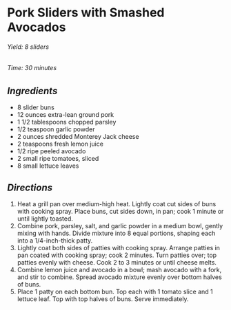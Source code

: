 # Pork Sliders with Smashed Avocados

######  Yield: 8 sliders
######  Time: 30 minutes

##  *Ingredients*
- 8 slider buns
- 12 ounces extra-lean ground pork
- 1 1/2 tablespoons chopped parsley
- 1/2 teaspoon garlic powder
- 2 ounces shredded Monterey Jack cheese
- 2 teaspoons fresh lemon juice
- 1/2 ripe peeled avocado
- 2 small ripe tomatoes, sliced
- 8 small lettuce leaves
##  *Directions*
1. Heat a grill pan over medium-high heat. Lightly coat cut sides of buns with cooking spray. Place buns, cut sides down, in pan; cook 1 minute or until lightly toasted.
2. Combine pork, parsley, salt, and garlic powder in a medium bowl, gently mixing with hands. Divide mixture into 8 equal portions, shaping each into a 1/4-inch-thick patty.
3. Lightly coat both sides of patties with cooking spray. Arrange patties in pan coated with cooking spray; cook 2 minutes. Turn patties over; top patties evenly with cheese. Cook 2 to 3 minutes or until cheese melts.
4. Combine lemon juice and avocado in a bowl; mash avocado with a fork, and stir to combine. Spread avocado mixture evenly over bottom halves of buns.
5. Place 1 patty on each bottom bun. Top each with 1 tomato slice and 1 lettuce leaf. Top with top halves of buns. Serve immediately.
